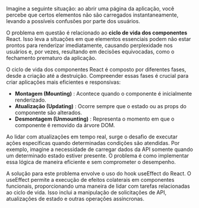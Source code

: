 Imagine a seguinte situação: ao abrir uma página da aplicação, você percebe que certos elementos não são carregados instantaneamente, levando a possíveis confusões por parte dos usuários.

O problema em questão é relacionado ao **ciclo de vida dos componentes** React. Isso leva a situações em que elementos essenciais podem não estar prontos para renderizar imediatamente, causando perplexidade nos usuários e, por vezes, resultando em decisões equivocadas, como o fechamento prematuro da aplicação.

O ciclo de vida dos componentes React é composto por diferentes fases, desde a criação até a destruição. Compreender essas fases é crucial para criar aplicações mais eficientes e responsivas:

* **Montagem (Mounting)** : Acontece quando o componente é inicialmente renderizado.
* **Atualização (Updating)** : Ocorre sempre que o estado ou as props do componente são alterados.
* **Desmontagem (Unmounting)** : Representa o momento em que o componente é removido da árvore DOM.

Ao lidar com atualizações em tempo real, surge o desafio de executar ações específicas quando determinadas condições são atendidas. Por exemplo, imagine a necessidade de carregar dados da API somente quando um determinado estado estiver presente. O problema é como implementar essa lógica de maneira eficiente e sem comprometer o desempenho.

A solução para este problema envolve o uso do hook useEffect do React. O useEffect permite a execução de efeitos colaterais em componentes funcionais, proporcionando uma maneira de lidar com tarefas relacionadas ao ciclo de vida. Isso inclui a manipulação de solicitações de API, atualizações de estado e outras operações assíncronas.
